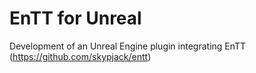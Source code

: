 # EnTT for Unreal

Development of an Unreal Engine plugin integrating EnTT (https://github.com/skypjack/entt)
